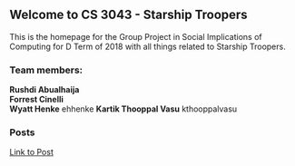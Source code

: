 ## Welcome to CS 3043 - Starship Troopers

This is the homepage for the Group Project in Social Implications of Computing for D Term of 2018 with all things related to Starship Troopers. 

### Team members: 

**Rushdi Abualhaija**   
**Forrest Cinelli**   
**Wyatt Henke**  ehhenke
**Kartik Thooppal Vasu**  kthooppalvasu  

### Posts
[Link to Post](posts/post.md)
